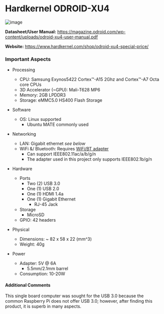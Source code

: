 # Hardkernel ODROID-XU4
![image](https://user-images.githubusercontent.com/35274689/58892007-1caeda80-86b3-11e9-85d7-6765d2994c2a.png)

**Datasheet/User Manual:** https://magazine.odroid.com/wp-content/uploads/odroid-xu4-user-manual.pdf

**Website:** https://www.hardkernel.com/shop/odroid-xu4-special-price/

### Important Aspects
- Processing
  - CPU: Samsung Exynos5422 Cortex™-A15 2Ghz and Cortex™-A7 Octa core CPUs
  - 3D Accelerator (~GPU): Mali-T628 MP6
  - Memory: 2GB LPDDR3
  - Storage: eMMC5.0 HS400 Flash Storage
 
- Software
  - OS: Linux supported
    - Ubuntu MATE commonly used
 
- Networking
  - LAN: Gigabit ethernet *see below*
  - WiFi &/ Bluetooth: Requires [WiFi/BT adapter](https://github.com/cgreen18/Auburn-REU-on-UAVs/blob/master/Technology/Edimax_N150.md)
    - Can support IEEE802.11ac/a/b/g/n
    - The adapter used in this project only supports IEEE802.1b/g/n
 
- Hardware 
  - Ports
    - Two (2) USB 3.0
    - One (1) USB 2.0
    - One (1) HDMI 1.4a
    - One (1) Gigabit Ethernet
      - RJ-45 Jack
  - Storage
    - MicroSD
  - GPIO: 42 headers
  
- Physical
  - Dimensions: ~ 82 x 58 x 22 (mm^3)
  - Weight: 40g
  
- Power
  - Adapter: 5V @ 6A
    - 5.5mm/2.1mm barrel
  - Consumption: 10-20W

#### Additional Comments
This single board computer was sought for the USB 3.0 because the common Raspberry Pi does not offer USB 3.0; however, after finding this product, it is superb in many aspects.

